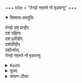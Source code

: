 +++
title = "तेभ्यो॒ नम॒स्ते नो॑ मृडयन्तु"
+++

<details open><summary>विश्वास-प्रस्तुतिः</summary>

तेभ्यो॒ दश॒ प्राची॒र्  
दश॑ दक्षि॒णा  
दश॑ प्र॒तीची॒र्   
दशोदी॑ची॒र्  
दशो॒र्ध्वास्,  
तेभ्यो॒ नम॒स्ते नो॑ मृडयन्तु
</details>

<details><summary>Keith</summary>

to them ten eastwards, ten to the south, ten to the west, ten to the north, ten upwards;   
to them homage, be they merciful to us,
</details>


<details><summary>मूलम्</summary>

तेभ्यो॒ दश॒ प्राची॒र्  
दश॑ दक्षि॒णा  
दश॑ प्र॒तीची॒र्   
दशोदी॑ची॒र्  
दशो॒र्ध्वास्,  
तेभ्यो॒ नम॒स्ते नो॑ मृडयन्तु
</details>

<details><summary>सायण-टीका</summary>

(ईदृशैरञ्जलिविशेषैस्) तेभ्यो (रुद्रेभ्यो) नमोऽस्तु। ते च (रुद्रा) नोऽस्मान्मृडयन्तु सुखयन्तु।
</details>


